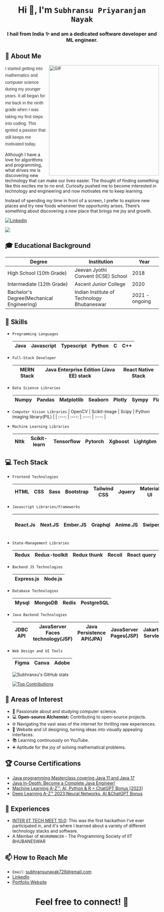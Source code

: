 <h1 align="center">Hi 👋, I'm <code>Subhransu Priyaranjan Nayak</code></h1>
<h3 align="center">I hail from India ✨ and am a dedicated software developer and ML engineer. </h3>


<h2>🧐 About Me</h2>

<div style="margin-left: 20px;">
    <img align="right" alt="GIF" src="https://github.com/Spidy20/spidy20/blob/main/demo.gif" width="360"/>
</div>

<p style="font-family: 'Helvetica', sans-serif; line-height: 1.6; color: #333;"   >I started getting into mathematics and computer science during my younger years. It all began for me back in the ninth grade when I was taking my first steps into coding. This ignited a passion that still keeps me motivated today.</p>

<p>Although I have a love for algorithms and programming, what drives me is discovering new technology that can make our lives easier. The thought of finding something like this excites me to no end. Curiosity pushed me to become interested in technology and engineering and now motivates me to keep learning.</p>

<p>Instead of spending my time in front of a screen, I prefer to explore new places and try new foods whenever the opportunity arises. There’s something about discovering a new place that brings me joy and growth.</p>

[![Linkedin](https://img.shields.io/badge/LinkedIn-0077B5?style=for-the-badge&logo=linkedin&logoColor=white)](https://www.linkedin.com/in/subhransu-p-nayak/)&nbsp; 


![](https://komarev.com/ghpvc/?username=NayakSubhransu&style=flat-square&color=green)







## 🎓 Educational Background

| Degree                    | Institution                                   | Year          |
|---------------------------|----------------------------------------------|---------------|
| High School (10th Grade)  | Jeevan Jyothi Convent (ICSE) School    |  2018           |
| Intermediate (12th Grade) | Ascent Junior College                  |  2020            |
| Bachelor's Degree(Mechanical Engineering)         | Indian Institute of Technology Bhubaneswar   | 2021 - ongoing|

## 🔧 Skills

- `Programming Languages`
   
    | Java | Javascript | Typescript | Python | C | C++ | 
    | :---: | :---: | :---: | :---: | :---: | :---: | 
  
- `Full-Stack Developer`

   | MERN Stack | Java Enterprise Edition (Java EE) stack | React Native Stack | 
   | :---: | :---: | :---: |
  
- `Data Science Libraries`

   | Numpy | Pandas | Matplotlib | Seaborn | Plotly | Sympy | Flask | Statsmodel | Streamlit |
   | :---: | :---: | :---: | :---: | :---: | :---: | :---: | :---: | :---: |
   
- `Computer Vision Libraries`
   | OpenCV | Scikit-image | Scipy | Python imaging library(PIL) | 
   | :---: | :---: | :---: | :---: | 
  
- `Machine Learning Libraries`
  
   | Nltk | Scikit-learn | Tensorflow | Pytorch | Xgboost | Lightgbm | 
   | :---: | :---: | :---: | :---: | :---: | :---: |

    



## 💻 Tech Stack

- `Frontend Technologies`

   | HTML | CSS | Sass | Bootstrap | Tailwind CSS | Jquery | Material UI | Chakra UI
   | :---: | :---: | :---: | :---: | :---: | :---: | :---: | :---: | 
  
- `Javascript Libraries/Frameworks`

   | React.Js | Next.JS | Ember.JS | Graphql | Anime.JS | Swiper.JS | Leaflet | Eslint | Underscore.js | Lodash | Webpack | Chrome Dev Tools | WebAssembly |
   | :---: | :---: | :---: | :---: | :---: | :---: | :---: | :---: | :---: | :---: | :---: | :---: | :---: |
  
- `State-Management Libraries`

   | Redux | Redux-toolkit | Redux thunk | Recoil | React query | 
   | :---: | :---: | :---: | :---: | :---: | 
  
- `Backend JS Technologies`

   | Express.js | Node.js | 
   | :---: | :---: |
  
- `Database Technologies`

   | Mysql | MongoDB | Redis | PostgreSQL | 
   | :---: | :---: | :---: | :---: |
  
- `Java Backend Technologies`
  
   | JDBC API | JavaServer Faces technology(JSF) | Java Persistence API(JPA) | JavaServer Pages(JSP) | Jakarta Servlet | Applet | JavaMail | Java API for XML Processing | Java EE server | Apache Tomcat Server |
   | :---: | :---: | :---: | :---: | :---: | :---: | :---: | :---: | :---: | :---: | 

- `Web Design and UI Tools`

   | Figma | Canva | Adobe | 
   | :---: | :---: | :---: |


  ![Subhransu's GitHub stats](https://github-readme-stats.vercel.app/api?username=NayakSubhransu&show_icons=true&theme=dark)

  [![Top Contributions](https://github-readme-stats.vercel.app/api/top-langs/?username=NayakSubhransu&layout=compact&show_icons=true&theme=dark)](https://github.com/anuraghazra/github-readme-stats)
  
## 🌱 Areas of Interest

- 🚀 Passionate about and studying computer science.
- 💻 **Open-source Alchemist:** Contributing to open-source projects.
- 🌐 Navigating the vast seas of the internet for thrilling new experiences.
- 🎨 Website and UI designing, turning ideas into visually appealing interfaces.
- 📚 Learning continuously on YouTube.
- ➕ Aptitude for the joy of solving mathematical problems.


  

## 🏆 Course Certifications

- [Java programming Masterclass covering Java 11 and Java 17](https://drive.google.com/file/d/16ZFEBtMJHk6Weu8XVW7-L0k7HJD3nUxK/view?usp=sharing)
- [Java In-Depth: Become a Complete Java Engineer!](https://drive.google.com/file/d/12SH5TnUe1in4ykmuMXb3kn4-PGWdgDyG/view?usp=sharing)
- [Machine Learning A-Z™: AI, Python & R + ChatGPT Bonus [2023]](https://drive.google.com/file/d/1c1gn87jBX0uvSe-2GFx0N2j8amCexLo2/view?usp=sharing)
- [Deep Learning A-Z™ 2023:Neural Networks, AI &ChatGPT Bonus](https://drive.google.com/file/d/1PA6PjoYBLVx6uK3UZJ2l3QkueWgY5dM8/view?usp=sharing)

## 💼 Experiences

- [INTER IIT TECH MEET 10.0](https://drive.google.com/file/d/1EaAh0NhMKyq-5XM5L7PDq1qvw-X8HsDI/view?usp=sharing): This was the first hackathon I've ever participated in, and it's where I learned about a variety of different technology stacks and software.
- A Member of `NEUROMANCER` - The Programming Society of IIT BHUBANESWAR 


## 📫 How to Reach Me

- `Email`: subhransunayak726@gmail.com
- [LinkedIn](https://www.linkedin.com/in/subhransu-priyanjan-nayak-4a02a4225/)
- [Portfolio Website](Link)

<h1 align="center">Feel free to connect! 🚀</h1>


<!---
NayakSubhransu/NayakSubhransu is a ✨ special ✨ repository because its `README.md` (this file) appears on your GitHub profile.
You can click the Preview link to take a look at your changes.
--->


